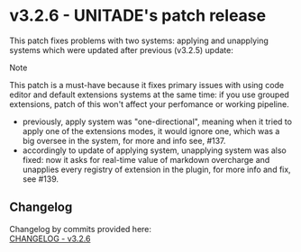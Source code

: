 # v3.2.6 - UNITADE's patch release

This patch fixes problems with two systems: applying and unapplying systems
which were updated after previous (v3.2.5) update:

> [!Note]
> This patch is a must-have because it fixes primary issues with using code editor and
> default extensions systems at the same time: if you use grouped extensions, patch of
> this won't affect your perfomance or working pipeline.

- previously, apply system was "one-directional", meaning when it tried to apply
  one of the extensions modes, it would ignore one, which was a big oversee in the system,
  for more and info see, #137.
- accordingly to update of applying system, unapplying system was also fixed: now it asks
  for real-time value of markdown overcharge and unapplies every registry of extension in
  the plugin, for more info and fix, see #139.

## Changelog

Changelog by commits provided here:\
[CHANGELOG - v3.2.6](./../../CHANGELOG.md#251-2025-06-12)

